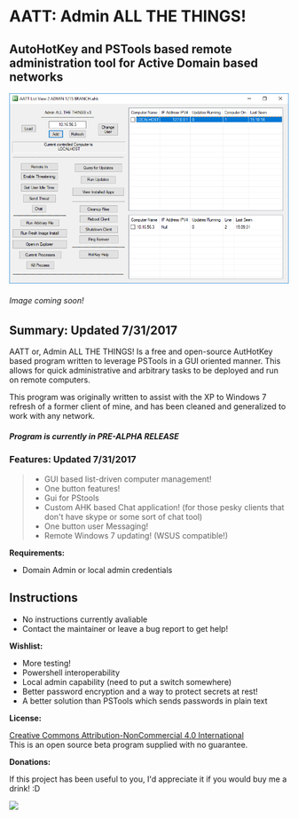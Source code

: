 AATT: Admin ALL THE THINGS! 
=============
## AutoHotKey and PSTools based remote administration tool for Active Domain based networks

![alt text](https://raw.githubusercontent.com/fiveseven808/Admin-ALL-THE-THINGS/master/Screens/main_screen.png "Welcome to ALL THE THINGS!")

###### Image coming soon!

## Summary: Updated 7/31/2017
AATT or, Admin ALL THE THINGS! Is a free and open-source AutHotKey based program written to leverage PSTools in a GUI oriented manner. This allows for quick administrative and arbitrary tasks to be deployed and run on remote computers. 

This program was originally written to assist with the XP to Windows 7 refresh of a former client of mine, and has been cleaned and generalized to work with any network. 

##### Program is currently in PRE-ALPHA RELEASE


### Features: Updated 7/31/2017

>  * GUI based list-driven computer management! 
>  * One button features!
>  * Gui for PStools
>  * Custom AHK based Chat application! (for those pesky clients that don't have skype or some sort of chat tool)
>  * One button user Messaging! 
>  * Remote Windows 7 updating! (WSUS compatible!)



**Requirements:**

  * Domain Admin or local admin credentials

## Instructions

  * No instructions currently avaliable 
  * Contact the maintainer or leave a bug report to get help! 


**Wishlist:**

  * More testing! 
  * Powershell interoperability
  * Local admin capability (need to put a switch somewhere) 
  * Better password encryption and a way to protect secrets at rest!
  * A better solution than PSTools which sends passwords in plain text
  



**License:**

[Creative Commons Attribution-NonCommercial 4.0 International ](https://creativecommons.org/licenses/by-nc/4.0/)  
This is an open source beta program supplied with no guarantee.

**Donations:**

If this project has been useful to you, I'd appreciate it if you would buy me a drink! :D

[![](https://www.paypalobjects.com/en_US/i/btn/btn_donateCC_LG.gif)](https://www.paypal.com/cgi-bin/webscr?cmd=_s-xclick&hosted_button_id=7V4SEHWVDNQL6)
